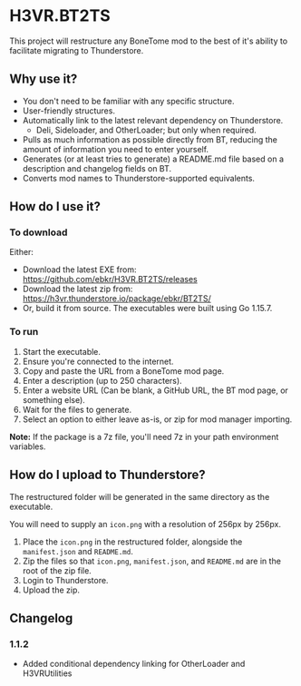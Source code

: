 # H3VR.BT2TS
This project will restructure any BoneTome mod to the best of it's ability to facilitate migrating to Thunderstore.

## Why use it?
- You don't need to be familiar with any specific structure.
- User-friendly structures.
- Automatically link to the latest relevant dependency on Thunderstore.
    - Deli, Sideloader, and OtherLoader; but only when required.
- Pulls as much information as possible directly from BT, reducing the amount of information you need to enter yourself.
- Generates (or at least tries to generate) a README.md file based on a description and changelog fields on BT.
- Converts mod names to Thunderstore-supported equivalents.

## How do I use it?
### To download
Either:
- Download the latest EXE from: https://github.com/ebkr/H3VR.BT2TS/releases
- Download the latest zip from: https://h3vr.thunderstore.io/package/ebkr/BT2TS/
- Or, build it from source. The executables were built using Go 1.15.7.

### To run
1. Start the executable.
2. Ensure you're connected to the internet.
3. Copy and paste the URL from a BoneTome mod page.
4. Enter a description (up to 250 characters).
5. Enter a website URL (Can be blank, a GitHub URL, the BT mod page, or something else).
6. Wait for the files to generate.
7. Select an option to either leave as-is, or zip for mod manager importing.

**Note:** If the package is a 7z file, you'll need 7z in your path environment variables.

## How do I upload to Thunderstore?
The restructured folder will be generated in the same directory as the executable.

You will need to supply an `icon.png` with a resolution of 256px by 256px.

1. Place the `icon.png` in the restructured folder, alongside the `manifest.json` and `README.md`.
2. Zip the files so that `icon.png`, `manifest.json`, and `README.md` are in the root of the zip file.
3. Login to Thunderstore.
4. Upload the zip.

## Changelog
### 1.1.2
- Added conditional dependency linking for OtherLoader and H3VRUtilities
